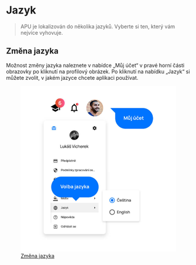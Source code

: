 # Jazyk

> APU je lokalizován do několika jazyků. Vyberte si ten, který vám nejvíce vyhovuje.

## Změna jazyka

Možnost změny jazyka naleznete v nabídce „Můj účet“ v pravé horní části obrazovky po kliknutí na profilový obrázek. Po kliknutí na nabídku „Jazyk“ si můžete zvolit, v jakém jazyce chcete aplikaci používat.

<figure>
	<a href="../../assets/images/cs/jazyk-zmena-jazyka.jpg" title="Změna jazyka" class="glightbox">
		<img loading="lazy" src="../../assets/images/cs/jazyk-zmena-jazyka.jpg" alt="Změna jazyka" />
		<figcaption>Změna jazyka</figcaption>
	</a>
</figure>